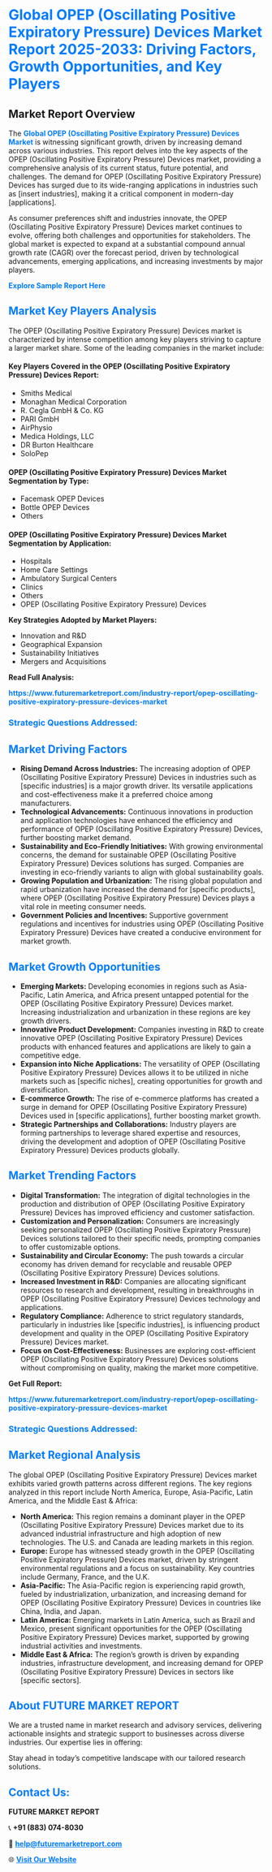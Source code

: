 <h1 style="color: #007BFF;">Global OPEP (Oscillating Positive Expiratory Pressure) Devices Market Report 2025-2033: Driving Factors, Growth Opportunities, and Key Players</h1>

<section id="overview">
<h2>Market Report Overview</h2>
<p>The <a href="https://www.futuremarketreport.com/industry-report/opep-oscillating-positive-expiratory-pressure-devices-market" style="color: #007BFF; text-decoration: none;"><strong>Global OPEP (Oscillating Positive Expiratory Pressure) Devices Market</strong></a> is witnessing significant growth, driven by increasing demand across various industries. This report delves into the key aspects of the OPEP (Oscillating Positive Expiratory Pressure) Devices market, providing a comprehensive analysis of its current status, future potential, and challenges. The demand for OPEP (Oscillating Positive Expiratory Pressure) Devices has surged due to its wide-ranging applications in industries such as [insert industries], making it a critical component in modern-day [applications].</p>
<p>As consumer preferences shift and industries innovate, the OPEP (Oscillating Positive Expiratory Pressure) Devices market continues to evolve, offering both challenges and opportunities for stakeholders. The global market is expected to expand at a substantial compound annual growth rate (CAGR) over the forecast period, driven by technological advancements, emerging applications, and increasing investments by major players.</p>
</section>

<section id="overview">
<p><a href="https://www.futuremarketreport.com/request-sample/reportId=123872" style="color: #007BFF; text-decoration: none;"><strong>Explore Sample Report Here</strong></a></p>
</section>

<section id="key-players">
<h2 style="color: #007BFF;">Market Key Players Analysis</h2>
<p>The OPEP (Oscillating Positive Expiratory Pressure) Devices market is characterized by intense competition among key players striving to capture a larger market share. Some of the leading companies in the market include:</p>
<h4>Key Players Covered in the OPEP (Oscillating Positive Expiratory Pressure) Devices Report:</h4>
<ul><li>Smiths Medical</li><li>Monaghan Medical Corporation</li><li>R. Cegla GmbH &amp; Co. KG</li><li>PARI GmbH</li><li>AirPhysio</li><li>Medica Holdings, LLC</li><li>DR Burton Healthcare</li><li>SoloPep</li></ul>
<h4>OPEP (Oscillating Positive Expiratory Pressure) Devices Market Segmentation by Type:</h4>
<ul><li>Facemask OPEP Devices</li><li>Bottle OPEP Devices</li><li>Others</li></ul>

<h4>OPEP (Oscillating Positive Expiratory Pressure) Devices Market Segmentation by Application:</h4>
<ul><li>Hospitals</li><li>Home Care Settings</li><li>Ambulatory Surgical Centers</li><li>Clinics</li><li>Others</li><li>OPEP (Oscillating Positive Expiratory Pressure) Devices</li></ul>
<p><strong>Key Strategies Adopted by Market Players:</strong></p>
<ul>
<li>Innovation and R&D</li>
<li>Geographical Expansion</li>
<li>Sustainability Initiatives</li>
<li>Mergers and Acquisitions</li>
</ul>
</section>

<section>
<p><strong>Read Full Analysis: </strong></p><a href="https://www.futuremarketreport.com/industry-report/opep-oscillating-positive-expiratory-pressure-devices-market" style="color: #007BFF; text-decoration: none;"><strong>https://www.futuremarketreport.com/industry-report/opep-oscillating-positive-expiratory-pressure-devices-market</strong></a>
<h3 style="color: #007BFF;">Strategic Questions Addressed:</h3>
</section>

<section id="driving-factors">
<h2 style="color: #007BFF;">Market Driving Factors</h2>
<ul>
<li><strong>Rising Demand Across Industries:</strong> The increasing adoption of OPEP (Oscillating Positive Expiratory Pressure) Devices in industries such as [specific industries] is a major growth driver. Its versatile applications and cost-effectiveness make it a preferred choice among manufacturers.</li>
<li><strong>Technological Advancements:</strong> Continuous innovations in production and application technologies have enhanced the efficiency and performance of OPEP (Oscillating Positive Expiratory Pressure) Devices, further boosting market demand.</li>
<li><strong>Sustainability and Eco-Friendly Initiatives:</strong> With growing environmental concerns, the demand for sustainable OPEP (Oscillating Positive Expiratory Pressure) Devices solutions has surged. Companies are investing in eco-friendly variants to align with global sustainability goals.</li>
<li><strong>Growing Population and Urbanization:</strong> The rising global population and rapid urbanization have increased the demand for [specific products], where OPEP (Oscillating Positive Expiratory Pressure) Devices plays a vital role in meeting consumer needs.</li>
<li><strong>Government Policies and Incentives:</strong> Supportive government regulations and incentives for industries using OPEP (Oscillating Positive Expiratory Pressure) Devices have created a conducive environment for market growth.</li>
</ul>
</section>

<section id="growth-opportunities">
<h2 style="color: #007BFF;">Market Growth Opportunities</h2>
<ul>
<li><strong>Emerging Markets:</strong> Developing economies in regions such as Asia-Pacific, Latin America, and Africa present untapped potential for the OPEP (Oscillating Positive Expiratory Pressure) Devices market. Increasing industrialization and urbanization in these regions are key growth drivers.</li>
<li><strong>Innovative Product Development:</strong> Companies investing in R&D to create innovative OPEP (Oscillating Positive Expiratory Pressure) Devices products with enhanced features and applications are likely to gain a competitive edge.</li>
<li><strong>Expansion into Niche Applications:</strong> The versatility of OPEP (Oscillating Positive Expiratory Pressure) Devices allows it to be utilized in niche markets such as [specific niches], creating opportunities for growth and diversification.</li>
<li><strong>E-commerce Growth:</strong> The rise of e-commerce platforms has created a surge in demand for OPEP (Oscillating Positive Expiratory Pressure) Devices used in [specific applications], further boosting market growth.</li>
<li><strong>Strategic Partnerships and Collaborations:</strong> Industry players are forming partnerships to leverage shared expertise and resources, driving the development and adoption of OPEP (Oscillating Positive Expiratory Pressure) Devices products globally.</li>
</ul>
</section>

<section id="trending-factors">
<h2 style="color: #007BFF;">Market Trending Factors</h2>
<ul>
<li><strong>Digital Transformation:</strong> The integration of digital technologies in the production and distribution of OPEP (Oscillating Positive Expiratory Pressure) Devices has improved efficiency and customer satisfaction.</li>
<li><strong>Customization and Personalization:</strong> Consumers are increasingly seeking personalized OPEP (Oscillating Positive Expiratory Pressure) Devices solutions tailored to their specific needs, prompting companies to offer customizable options.</li>
<li><strong>Sustainability and Circular Economy:</strong> The push towards a circular economy has driven demand for recyclable and reusable OPEP (Oscillating Positive Expiratory Pressure) Devices solutions.</li>
<li><strong>Increased Investment in R&D:</strong> Companies are allocating significant resources to research and development, resulting in breakthroughs in OPEP (Oscillating Positive Expiratory Pressure) Devices technology and applications.</li>
<li><strong>Regulatory Compliance:</strong> Adherence to strict regulatory standards, particularly in industries like [specific industries], is influencing product development and quality in the OPEP (Oscillating Positive Expiratory Pressure) Devices market.</li>
<li><strong>Focus on Cost-Effectiveness:</strong> Businesses are exploring cost-efficient OPEP (Oscillating Positive Expiratory Pressure) Devices solutions without compromising on quality, making the market more competitive.</li>
</ul>
</section>

<section>
<p><strong>Get Full Report: </strong></p><a href="https://www.futuremarketreport.com/industry-report/opep-oscillating-positive-expiratory-pressure-devices-market" style="color: #007BFF; text-decoration: none;"><strong>https://www.futuremarketreport.com/industry-report/opep-oscillating-positive-expiratory-pressure-devices-market</strong></a>
<h3 style="color: #007BFF;">Strategic Questions Addressed:</h3>
</section>


<section id="regional-analysis">
<h2 style="color: #007BFF;">Market Regional Analysis</h2>
<p>The global OPEP (Oscillating Positive Expiratory Pressure) Devices market exhibits varied growth patterns across different regions. The key regions analyzed in this report include North America, Europe, Asia-Pacific, Latin America, and the Middle East & Africa:</p>
<ul>
<li><strong>North America:</strong> This region remains a dominant player in the OPEP (Oscillating Positive Expiratory Pressure) Devices market due to its advanced industrial infrastructure and high adoption of new technologies. The U.S. and Canada are leading markets in this region.</li>
<li><strong>Europe:</strong> Europe has witnessed steady growth in the OPEP (Oscillating Positive Expiratory Pressure) Devices market, driven by stringent environmental regulations and a focus on sustainability. Key countries include Germany, France, and the U.K.</li>
<li><strong>Asia-Pacific:</strong> The Asia-Pacific region is experiencing rapid growth, fueled by industrialization, urbanization, and increasing demand for OPEP (Oscillating Positive Expiratory Pressure) Devices in countries like China, India, and Japan.</li>
<li><strong>Latin America:</strong> Emerging markets in Latin America, such as Brazil and Mexico, present significant opportunities for the OPEP (Oscillating Positive Expiratory Pressure) Devices market, supported by growing industrial activities and investments.</li>
<li><strong>Middle East & Africa:</strong> The region’s growth is driven by expanding industries, infrastructure development, and increasing demand for OPEP (Oscillating Positive Expiratory Pressure) Devices in sectors like [specific sectors].</li>
</ul>
</section>

<footer>
<h2 style="color: #007BFF;">About FUTURE MARKET REPORT</h2>
<p>We are a trusted name in market research and advisory services, delivering actionable insights and strategic support to businesses across diverse industries. Our expertise lies in offering:</p>

<p>Stay ahead in today’s competitive landscape with our tailored research solutions.</p>

<h2 style="color: #007BFF;">Contact Us:</h2>
<p><strong>FUTURE MARKET REPORT</strong></p>
<p>📞 <strong>+91 (883) 074-8030</strong></p>
<p>📧 <strong><a href="mailto:help@futuremarketreport.com" style="color: #007BFF;">help@futuremarketreport.com</a></strong></p>
<p>🌐 <strong><a href="https://www.futuremarketreport.com/" style="color: #007BFF;">Visit Our Website</a></strong></p>
</footer>